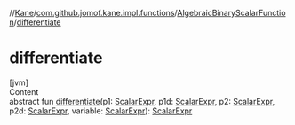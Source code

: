 //[Kane](../../index.md)/[com.github.jomof.kane.impl.functions](../index.md)/[AlgebraicBinaryScalarFunction](index.md)/[differentiate](differentiate.md)



# differentiate  
[jvm]  
Content  
abstract fun [differentiate](differentiate.md)(p1: [ScalarExpr](../../com.github.jomof.kane.impl/-scalar-expr/index.md), p1d: [ScalarExpr](../../com.github.jomof.kane.impl/-scalar-expr/index.md), p2: [ScalarExpr](../../com.github.jomof.kane.impl/-scalar-expr/index.md), p2d: [ScalarExpr](../../com.github.jomof.kane.impl/-scalar-expr/index.md), variable: [ScalarExpr](../../com.github.jomof.kane.impl/-scalar-expr/index.md)): [ScalarExpr](../../com.github.jomof.kane.impl/-scalar-expr/index.md)  




